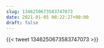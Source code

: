 ```yaml
---
slug: 1346250673583747073
date: 2021-01-05 00:22:27+00:00
draft: false
---
```


{{< tweet 1346250673583747073 >}}

